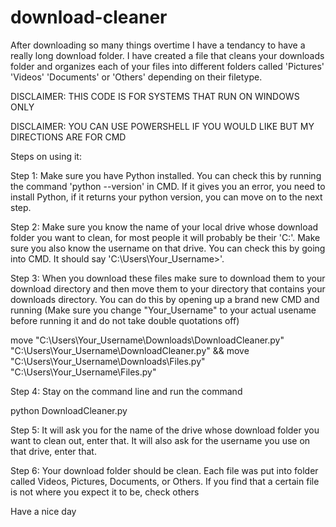 # download-cleaner
After downloading so many things overtime I have a tendancy to have a really long download folder. I have created a file that cleans your downloads folder and organizes each of your files into different folders called 'Pictures' 'Videos' 'Documents' or 'Others' depending on their filetype.

DISCLAIMER: THIS CODE IS FOR SYSTEMS THAT RUN ON WINDOWS ONLY

DISCLAIMER: YOU CAN USE POWERSHELL IF YOU WOULD LIKE BUT MY DIRECTIONS ARE FOR CMD

Steps on using it:

Step 1: Make sure you have Python installed. You can check this by running the command 'python --version' in CMD. If it gives you an error, you need to install Python, if it returns your python version, you can move on to the next step.


Step 2: Make sure you know the name of your local drive whose download folder you want to clean, for most people it will probably be their 'C:'. Make sure you also know the username on that drive. You can check this by going into CMD. It should say 'C:\Users\Your_Username>'.


Step 3: When you download these files make sure to download them to your download directory and then move them to your directory that contains your downloads directory. You can do this by opening up a brand new CMD and running (Make sure you change "Your_Username" to your actual usename before running it and do not take double quotations off)

move "C:\Users\Your_Username\Downloads\DownloadCleaner.py" "C:\Users\Your_Username\DownloadCleaner.py" && move "C:\Users\Your_Username\Downloads\Files.py" "C:\Users\Your_Username\Files.py"


Step 4: Stay on the command line and run the command

python DownloadCleaner.py


Step 5: It will ask you for the name of the drive whose download folder you want to clean out, enter that. It will also ask for the username you use on that drive, enter that.


Step 6: Your download folder should be clean. Each file was put into folder called Videos, Pictures, Documents, or Others. If you find that a certain file is not where you expect it to be, check others


Have a nice day
